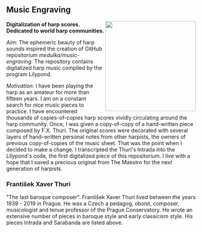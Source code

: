 
  



## **Music Engraving**

<img align="right" width="240" src="https://user-images.githubusercontent.com/53634881/175902034-629c65c4-d21b-4ca8-a226-7b2649bd2421.png" >

**Digitalization of harp scores. Dedicated to world harp communities.**

*Aim:*
The ephemeric beauty of harp sounds inspired the creation of GitHub repositorium *medulka/music-engraving*. The repository contains digitalized harp music compiled by the program Lilypond. 

*Motivation:*
I have been playing the harp as an amateur for more than fifteen years. I am on a constant search for nice music pieces to practice. I have encountered thousands of copies-of-copies harp scores vividly circulating around the harp community. Once, I was given a copy-of-copy of a hand-written piece composed by F.X. Thuri. The original scores were decorated with several layers of hand-written personal notes from other harpists, the owners of previous copy-of-copies of the music sheet. That was the point when I decided to make a change. I transcripted the Thuri's Intrada into the Lilypond's code, the first digitalized piece of this repositorium. I live with a hope that I saved a precious original from The Maestro for the next generation of harpists. 


### František Xaver Thuri

"The last baroque composer". František Xaver Thuri lived between the years 1939 - 2019 in Prague. He was a Czech a pedagog, oboist, composer, musicologist and tenue professor of the Prague Conservatory. He wrote an extensive number of pieces in baroque style and early classicism style. His pieces Intrada and Sarabanda are listed above. 




